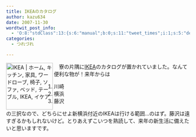 ```yaml
---
title: IKEAのカタログ
author: kazu634
date: 2007-11-30
wordtwit_post_info:
  - 'O:8:"stdClass":13:{s:6:"manual";b:0;s:11:"tweet_times";i:1;s:5:"delay";i:0;s:7:"enabled";i:1;s:10:"separation";s:2:"60";s:7:"version";s:3:"3.7";s:14:"tweet_template";b:0;s:6:"status";i:2;s:6:"result";a:0:{}s:13:"tweet_counter";i:2;s:13:"tweet_log_ids";a:1:{i:0;i:3367;}s:9:"hash_tags";a:0:{}s:8:"accounts";a:1:{i:0;s:7:"kazu634";}}'
categories:
  - つれづれ

---
```

<div class="section">
<p>
<a href="http://www.ikea.com/jp/ja/" onclick="__gaTracker('send', 'event', 'outbound-article', 'http://www.ikea.com/jp/ja/', '');"><img width="128" align="left" alt="IKEA | ホーム, キッチン, 家具, ワードローブ, 椅子, ソファ, ベッド, テーブル, IKEA, イケア" src="http://img.simpleapi.net/small/http://www.ikea.com/jp/ja/" style="border-style:none" height="128" /></a>
</p>
  
<p>
    　寮の片隅に<a href="http://www.ikea.com/jp/ja/" onclick="__gaTracker('send', 'event', 'outbound-article', 'http://www.ikea.com/jp/ja/', 'IKEA');" target="_blank">IKEA</a>のカタログが置かれていました。なんて便利な物が！来年からは
</p>
  
<ol>
<li>
      川崎
</li>
<li>
      横浜
</li>
<li>
      藤沢
</li>
</ol>
  
<p>
    の三択なので、どちらにせよ新横浜付近のIKEAは行ける範囲…のはず。藤沢は遠すぎるかもしれないけど。とりあえずこいつを熟読して、来年の新生活に備えたいと思いますです。
</p>
</div>
